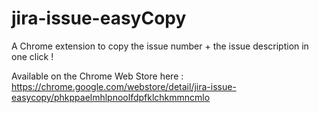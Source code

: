 # jira-issue-easyCopy
A Chrome extension to copy the issue number + the issue description in one click !

Available on the Chrome Web Store here : https://chrome.google.com/webstore/detail/jira-issue-easycopy/phkppaelmhlpnoolfdpfklchkmmncmlo
